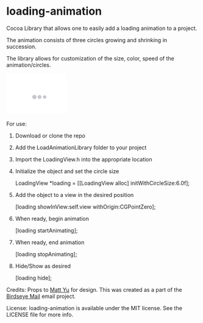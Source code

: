 loading-animation
=================

Cocoa Library that allows one to easily add a loading animation to a project.

The animation consists of three circles growing and shrinking in succession.

The library allows for customization of the size, color, speed of the animation/circles.

![loading animation](https://github.com/AdamEsgie/loading-animation/blob/master/Loading/loadingExample.png "Example of Animation:")

For use:

1) Download or clone the repo

2) Add the LoadAnimationLibrary folder to your project

3) Import the LoadingView.h into the appropriate location

3) Initialize the object and set the circle size

    LoadingView *loading = [[LoadingView alloc] initWithCircleSize:6.0f];
    
4) Add the object to a view in the desired position

    [loading showInView:self.view withOrigin:CGPointZero];
    
5) When ready, begin animation

    [loading startAnimating];
    
6) When ready, end animation

    [loading stopAnimating];
    
7) Hide/Show as desired

    [loading hide];
    
Credits:
Props to [Matt Yu](http://www.mattyu.ca/) for design.  This was created as a part of the [Birdseye Mail](http://www.birdseyemail.com/) email project.

License:
loading-animation is available under the MIT license. See the LICENSE file for more info.
